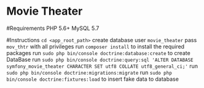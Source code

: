 Movie Theater
=============

#Requirements
        PHP 5.6+
        MySQL  5.7

#Instructions
        `cd <app_root_path>`
        create database user `movie_theater` pass `mov_thtr` with all privileges
        run `composer install` to install the required packages
        run `sudo php bin/console doctrine:database:create` to create DataBase
        run `sudo php bin/console doctrine:query:sql 'ALTER DATABASE symfony_movie_theater CHARACTER SET utf8 COLLATE utf8_general_ci;'`
        run `sudo php bin/console doctrine:migrations:migrate`
        run `sudo php bin/console doctrine:fixtures:load` to insert fake data to database